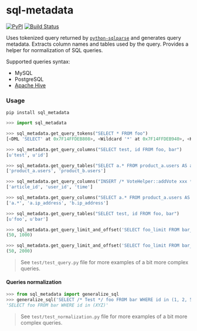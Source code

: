 # sql-metadata

[![PyPI](https://img.shields.io/pypi/v/sql_metadata.svg)](https://pypi.python.org/pypi/sql_metadata)
[![Build Status](https://travis-ci.org/macbre/sql-metadata.svg?branch=master)](https://travis-ci.org/macbre/sql-metadata)

Uses tokenized query returned by [`python-sqlparse`](https://github.com/andialbrecht/sqlparse) and generates query metadata.
Extracts column names and tables used by the query. Provides a helper for normalization of SQL queries.

Supported queries syntax:

* MySQL
* PostgreSQL
* [Apache Hive](https://cwiki.apache.org/confluence/display/Hive/LanguageManual+DML)

### Usage

```
pip install sql_metadata
```

```python
>>> import sql_metadata

>>> sql_metadata.get_query_tokens("SELECT * FROM foo")
[<DML 'SELECT' at 0x7F14FFDEB808>, <Wildcard '*' at 0x7F14FFDEB940>, <Keyword 'FROM' at 0x7F14FFDEBBB0>, <Name 'foo' at 0x7F14FFDEB9A8>]

>>> sql_metadata.get_query_columns("SELECT test, id FROM foo, bar")
[u'test', u'id']

>>> sql_metadata.get_query_tables("SELECT a.* FROM product_a.users AS a JOIN product_b.users AS b ON a.ip_address = b.ip_address")
['product_a.users', 'product_b.users']

>>> sql_metadata.get_query_columns("INSERT /* VoteHelper::addVote xxx */  INTO `page_vote` (article_id,user_id,`time`) VALUES ('442001','27574631','20180228130846')")
['article_id', 'user_id', 'time']

>>> sql_metadata.get_query_columns("SELECT a.* FROM product_a.users AS a JOIN product_b.users AS b ON a.ip_address = b.ip_address")
['a.*', 'a.ip_address', 'b.ip_address']

>>> sql_metadata.get_query_tables("SELECT test, id FROM foo, bar")
[u'foo', u'bar']

>>> sql_metadata.get_query_limit_and_offset('SELECT foo_limit FROM bar_offset LIMIT 50 OFFSET 1000')
(50, 1000)

>>> sql_metadata.get_query_limit_and_offset('SELECT foo_limit FROM bar_offset limit 2000,50')
(50, 2000)
```

> See `test/test_query.py` file for more examples of a bit more complex queries.

#### Queries normalization

```python
>>> from sql_metadata import generalize_sql
>>> generalize_sql('SELECT /* Test */ foo FROM bar WHERE id in (1, 2, 56)')
'SELECT foo FROM bar WHERE id in (XYZ)'
```

> See `test/test_normalization.py` file for more examples of a bit more complex queries.
